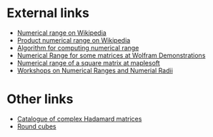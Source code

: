 External links
==============

-   [Numerical range on
    Wikipedia](https://en.wikipedia.org/wiki/Numerical_range)
-   [Product numerical range on
    Wikipedia](https://en.wikipedia.org/wiki/Product_numerical_range)
-   [Algorithm for computing numerical
    range](http://www.math.iupui.edu/~ccowen/Downloads/33NumRange.html)
-   [Numerical Range for some matrices at Wolfram
    Demonstrations](http://demonstrations.wolfram.com/NumericalRangeForSomeComplexUpperTriangularMatrices/)
-   [Numerical range of a square matrix at
    maplesoft](http://www.maplesoft.com/applications/view.aspx?SID=4128)
-   [Workshops on Numerical Ranges and Numerial
    Radii](http://www.math.wm.edu/~ckli/wonra.html)

Other links
===========

-   [Catalogue of complex Hadamard
    matrices](http://chaos.if.uj.edu.pl/~karol/hadamard/)
-   [Round
    cubes](http://images.math.cnrs.fr/Quand-les-cubes-deviennent-ronds.html)
